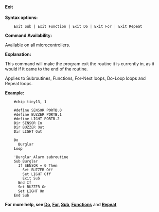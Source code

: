 <div class="section">

<div class="titlepage">

<div>

<div>

#### <span id="exit"></span>Exit

</div>

</div>

</div>

<span class="strong">**Syntax options:**</span>

``` screen
    Exit Sub | Exit Function | Exit Do | Exit For | Exit Repeat
```

<span class="strong">**Command Availability:**</span>

Available on all microcontrollers.

<span class="strong">**Explanation:**</span>

This command will make the program exit the routine it is currently in,
as it would if it came to the end of the routine.

Applies to Subroutines, Functions, For-Next loops, Do-Loop loops and
Repeat loops.

<span class="strong">**Example:**</span>

``` screen
    #chip tiny13, 1

    #define SENSOR PORTB.0
    #define BUZZER PORTB.1
    #define LIGHT PORTB.2
    Dir SENSOR In
    Dir BUZZER Out
    Dir LIGHT Out

    Do
      Burglar
    Loop

    'Burglar Alarm subroutine
    Sub Burglar
      If SENSOR = 0 Then
        Set BUZZER Off
        Set LIGHT Off
        Exit Sub
      End If
      Set BUZZER On
      Set LIGHT On
    End Sub
```

<span class="strong">**For more help, see
<a href="do" class="link" title="Do">Do</a>,
<a href="for" class="link" title="For">For</a>,
<a href="subroutines" class="link" title="Subroutines">Sub</a>,
<a href="functions" class="link" title="Functions">Functions</a>**</span>
and <span
class="strong">**<a href="repeat" class="link" title="Repeat">Repeat</a>**</span>

</div>
